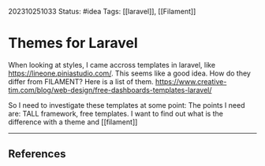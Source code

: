 202310251033
Status: #idea
Tags: [[laravel]], [[Filament]]

# Themes for Laravel

When looking at styles, I came accross templates in laravel, like https://lineone.piniastudio.com/. This seems like a good idea. How do they differ from FILAMENT? 
Here is a list of them. https://www.creative-tim.com/blog/web-design/free-dashboards-templates-laravel/

So I need to investigate these templates at some point: 
The points I need are: TALL framework, free templates. 
I want to find out what is the difference with a theme and [[filament]]


---
## References
